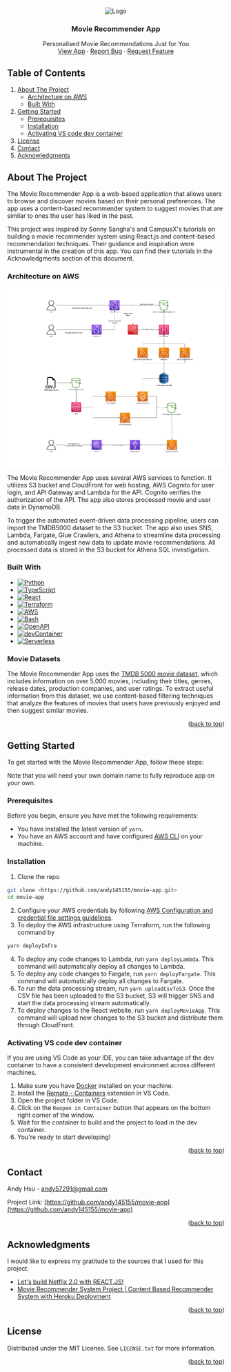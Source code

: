 <a name="readme-top"></a>

<!-- PROJECT HOME PAGE -->
<br />
<div align="center">

  <img src="images/selection_page.png" alt="Logo" width="500" height="330">

  <h3 align="center">Movie Recommender App</h3>

  <p align="center">
    Personalised Movie Recommendations Just for You
    <br />
    <a href="https://www.movieapp.paohenghsu.com/" target="_blank">View App</a>
    ·
    <a href="https://github.com/andy145155/movie-app/issues">Report Bug</a>
    ·
    <a href="https://github.com/andy145155/movie-app/issues">Request Feature</a>
  </p>
</div>

<!-- TABLE OF CONTENTS -->

## Table of Contents

  <ol>
    <li>
      <a href="#about-the-project">About The Project</a>
      <ul>
        <li><a href="#architecture-on-aws">Architecture on AWS</a></li>
				<li><a href="#built-with">Built With</a></li>
      </ul>
    </li>
    <li>
      <a href="#getting-started">Getting Started</a>
      <ul>
        <li><a href="#prerequisites">Prerequisites</a></li>
        <li><a href="#installation">Installation</a></li>
			  <li><a href="#activating-vs-code-dev-container">Activating VS code dev container</a></li>
      </ul>
    </li>
    <li><a href="#license">License</a></li>
    <li><a href="#contact">Contact</a></li>
    <li><a href="#acknowledgments">Acknowledgments</a></li>
  </ol>

<!-- ABOUT THE PROJECT -->

## About The Project

The Movie Recommender App is a web-based application that allows users to browse and discover movies based on their personal preferences. The app uses a content-based recommender system to suggest movies that are similar to ones the user has liked in the past.

This project was inspired by Sonny Sangha's and CampusX's tutorials on building a movie recommender system using React.js and content-based recommendation techniques. Their guidance and inspiration were instrumental in the creation of this app. You can find their tutorials in the Acknowledgments section of this document.

### Architecture on AWS

  <img src="images/movieapp.png">

The Movie Recommender App uses several AWS services to function. It utilizes S3 bucket and CloudFront for web hosting, AWS Cognito for user login, and API Gateway and Lambda for the API. Cognito verifies the authorization of the API. The app also stores processed movie and user data in DynamoDB.

To trigger the automated event-driven data processing pipeline, users can import the TMDB5000 dataset to the S3 bucket. The app also uses SNS, Lambda, Fargate, Glue Crawlers, and Athena to streamline data processing and automatically ingest new data to update movie recommendations. All processed data is stored in the S3 bucket for Athena SQL investigation.

### Built With

- [![Python][Python]][Python-url]
- [![TypeScript][TypeScript]][TypeScript-url]
- [![React][React.js]][React-url]
- [![Terraform][Terraform]][Terraform-url]
- [![AWS][AWS]][AWS-url]
- [![Bash][Bash]][Bash-url]
- [![OpenAPI][OpenAPI]][OpenAPI-url]
- [![devContainer][devContainer]][devContainer-url]
- [![Serverless][Serverless]][Serverless-url]

### Movie Datasets

The Movie Recommender App uses the [TMDB 5000 movie dataset](https://www.kaggle.com/datasets/tmdb/tmdb-movie-metadata), which includes information on over 5,000 movies, including their titles, genres, release dates, production companies, and user ratings. To extract useful information from this dataset, we use content-based filtering techniques that analyze the features of movies that users have previously enjoyed and then suggest similar movies.

<p align="right">(<a href="#readme-top">back to top</a>)</p>

<!-- GETTING STARTED -->

## Getting Started

To get started with the Movie Recommender App, follow these steps: 

Note that you will need your own domain name to fully reproduce app on your own. 

### Prerequisites

Before you begin, ensure you have met the following requirements:

- You have installed the latest version of `yarn`.
- You have an AWS account and have configured [AWS CLI](https://docs.aws.amazon.com/cli/latest/userguide/cli-chap-install.html) on your machine.

### Installation

1. Clone the repo

```sh
git clone <https://github.com/andy145155/movie-app.git>
cd movie-app
```

2. Configure your AWS credentials by following [AWS Configuration and credential file settings guidelines](https://docs.aws.amazon.com/cli/latest/userguide/cli-configure-files.html).
3. To deploy the AWS infrastructure using Terraform, run the following command by 

```sh
yarn deployInfra
```

4. To deploy any code changes to Lambda, run `yarn deployLambda`. This command will automatically deploy all changes to Lambda.
5. To deploy any code changes to Fargate, run `yarn deployFargate`. This command will automatically deploy all changes to Fargate.
6. To run the data processing stream, run `yarn uploadCsvToS3`. Once the CSV file has been uploaded to the S3 bucket, S3 will trigger SNS and start the data processing stream automatically.
7. To deploy changes to the React website, run `yarn deployMovieApp`. This command will upload new changes to the S3 bucket and distribute them through CloudFront.

### Activating VS code dev container

If you are using VS Code as your IDE, you can take advantage of the dev container to have a consistent development environment across different machines.

1. Make sure you have [Docker](https://docs.docker.com/get-docker/) installed on your machine.
2. Install the [Remote - Containers](https://marketplace.visualstudio.com/items?itemName=ms-vscode-remote.remote-containers) extension in VS Code.
3. Open the project folder in VS Code.
4. Click on the `Reopen in Container` button that appears on the bottom right corner of the window.
5. Wait for the container to build and the project to load in the dev container.
6. You're ready to start developing!

<p align="right">(<a href="#readme-top">back to top</a>)</p>

<!-- CONTACT -->

## Contact

Andy Hsu - andy57291@gmail.com

Project Link: [https://github.com/andy145155/movie-app](https://github.com/andy145155/movie-app)

<p align="right">(<a href="#readme-top">back to top</a>)</p>

<!-- ACKNOWLEDGMENTS -->

## Acknowledgments

I would like to express my gratitude to the sources that I used for this project.

- [Let's build Netflix 2.0 with REACT.JS!](https://www.youtube.com/watch?v=HW5roUF2RLg&t=4146s)
- [Movie Recommender System Project | Content Based Recommender System with Heroku Deployment](https://www.youtube.com/watch?v=1xtrIEwY_zY&t=7607s)

<p align="right">(<a href="#readme-top">back to top</a>)</p>

<!-- LICENSE -->

## License

Distributed under the MIT License. See `LICENSE.txt` for more information.

<p align="right">(<a href="#readme-top">back to top</a>)</p>

<!-- MARKDOWN LINKS & IMAGES -->
<!-- https://www.markdownguide.org/basic-syntax/#reference-style-links -->

[contributors-shield]: https://img.shields.io/github/contributors/github_username/repo_name.svg?style=for-the-badge
[contributors-url]: https://github.com/github_username/repo_name/graphs/contributors
[forks-shield]: https://img.shields.io/github/forks/github_username/repo_name.svg?style=for-the-badge
[forks-url]: https://github.com/github_username/repo_name/network/members
[stars-shield]: https://img.shields.io/github/stars/github_username/repo_name.svg?style=for-the-badge
[stars-url]: https://github.com/github_username/repo_name/stargazers
[issues-shield]: https://img.shields.io/github/issues/github_username/repo_name.svg?style=for-the-badge
[issues-url]: https://github.com/github_username/repo_name/issues
[license-shield]: https://img.shields.io/github/license/github_username/repo_name.svg?style=for-the-badge
[license-url]: https://github.com/github_username/repo_name/blob/master/LICENSE.txt
[linkedin-shield]: https://img.shields.io/badge/-LinkedIn-black.svg?style=for-the-badge&logo=linkedin&colorB=555
[linkedin-url]: https://linkedin.com/in/linkedin_username
[product-screenshot]: images/screenshot.png
[React.js]: https://img.shields.io/badge/React-20232A?style=for-the-badge&logo=react&logoColor=61DAFB
[React-url]: https://reactjs.org/
[TypeScript]: https://img.shields.io/badge/TypeScript-007ACC?style=for-the-badge&logo=typescript&logoColor=white
[TypeScript-url]: https://www.typescriptlang.org/
[Python]: https://img.shields.io/badge/Python-14354C?style=for-the-badge&logo=python&logoColor=white
[Python-url]: https://www.python.org/
[Terraform]: https://img.shields.io/badge/terraform-%235835CC.svg?style=for-the-badge&logo=terraform&logoColor=white
[Terraform-url]: https://www.terraform.io/
[AWS]: https://img.shields.io/badge/Amazon_AWS-FF9900?style=for-the-badge&logo=amazonaws&logoColor=white
[AWS-url]: https://aws.amazon.com/
[Bash]: https://img.shields.io/badge/shell_script-%23121011.svg?style=for-the-badge&logo=gnu-bash&logoColor=white
[Bash-url]: https://www.gnu.org/savannah-checkouts/gnu/bash/manual/bash.html
[Serverless]: http://public.serverless.com/badges/v3.svg
[Serverless-url]: https://www.serverless.com/
[OpenAPI]: https://img.shields.io/badge/-Swagger-%23Clojure?style=for-the-badge&logo=swagger&logoColor=white
[OpenAPI-url]: https://swagger.io/specification/
[devContainer]: https://img.shields.io/badge/Visual%20Studio%20Code-0078d7.svg?style=for-the-badge&logo=visual-studio-code&logoColor=white
[devContainer-url]: https://code.visualstudio.com/docs/devcontainers/containers
